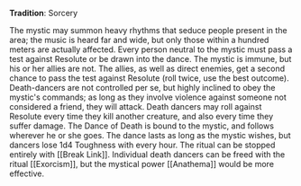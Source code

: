 **Tradition**: Sorcery

The mystic may summon heavy rhythms that seduce people present in the area; the music is heard far and wide, but only those within a hundred meters are actually affected. Every person neutral to the mystic must pass a test against Resolute or be drawn into the dance. The mystic is immune, but his or her allies are not. The allies, as well as direct enemies, get a second chance to pass the test against Resolute (roll twice, use the best outcome). Death-dancers are not controlled per se, but highly inclined to obey the mystic's commands; as long as they involve violence against someone not considered a friend, they will attack. Death dancers may roll against Resolute every time they kill another creature, and also every time they suffer damage. The Dance of Death is bound to the mystic, and follows wherever he or she goes. The dance lasts as long as the mystic wishes, but dancers lose 1d4 Toughness with every hour. The ritual can be stopped entirely with [[Break Link]]. Individual death dancers can be freed with the ritual [[Exorcism]], but the mystical power [[Anathema]] would be more effective.

